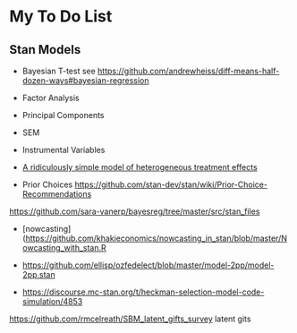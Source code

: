 # My To Do List

## Stan Models

- Bayesian T-test see <https://github.com/andrewheiss/diff-means-half-dozen-ways#bayesian-regression>

- Factor Analysis

- Principal Components

- SEM

- Instrumental Variables

- [A ridiculously simple model of heterogeneous treatment effects](https://rpubs.com/jimsavage/ridiculousHTEF)

- Prior Choices <https://github.com/stan-dev/stan/wiki/Prior-Choice-Recommendations>

https://github.com/sara-vanerp/bayesreg/tree/master/src/stan_files

- [nowcasting](https://github.com/khakieconomics/nowcasting_in_stan/blob/master/Nowcasting_with_stan.R


- <https://github.com/ellisp/ozfedelect/blob/master/model-2pp/model-2pp.stan>

- <https://discourse.mc-stan.org/t/heckman-selection-model-code-simulation/4853>

<https://github.com/rmcelreath/SBM_latent_gifts_survey> latent gits